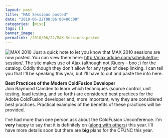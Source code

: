 ```yaml
---
layout: post
title: "MAX Sessions posted"
date: "2010-06-22T08:06:00+06:00"
categories: [misc]
tags: []
banner_image: 
permalink: /2010/06/22/MAX-Sessions-posted
---
```


<img src="https://static.raymondcamden.com/images/cfjedi/maxsmall.png" align="left" style="margin-right: 5px" title="MAX 2010" /> Just a quick note to let you know that MAX 2010 sessions are now posted. You can view them here: <a href="http://max.adobe.com/schedule/by-session/">http://max.adobe.com/schedule/by-session/</a>. The site makes use of Ajax (although not jQuery - boo ;) for the catalog. Oddly though they don't allow for any type of deep linking. I can tell you that I'll be speaking this year, but I'll have to cut and paste the info here.

<b>Best Practices of the Modern ColdFusion Developer</b><br/>
Join Raymond Camden to learn which techniques (source control, unit testing, load testing, and so forth) are considered best practices for the Adobe ColdFusion developer and, more important, why they are considered best practices. Practical examples of the benefits of these practices will be provided.

I've had more than one person ask about the ColdFusion Unconference. I'm <b>very</b> happy to say that it is definitely on (<a href="http://max.adobe.com/sessions/discussions/">along with others</a>) this year. I'll have more details soon but there are <b>big</b> plans for the CFUNC this year.
